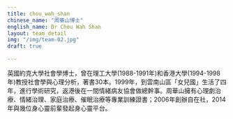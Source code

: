 ```yaml
---
title: chou_wah_shan
chinese_name: "周華山博士"
english_name: Dr Chou Wah Shan
layout: team_detail
img: "/img/team-02.jpg"
draft: true

---
```

英國約克大學社會學博士，曾在理工大學(1988-1991年)和香港大學(1994-1998年)教授社會學與心理分析，著書30本。1999年，到雲南山區「女兒國」生活了四年，進行學術研究，返港後在一間情緒病友協會做總幹事。周華山擁有心理劇治療、情緒治理、家庭治療、催眠治療等專業訓練證書；2006年創辦自在社，2014年與幾位身心靈前輩發起身心靈平台。